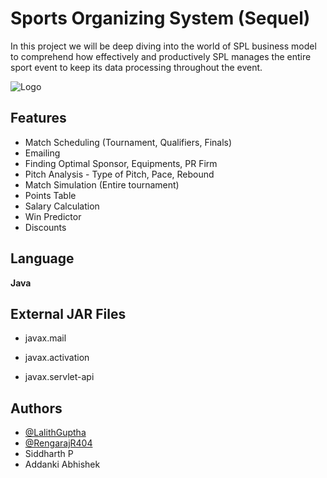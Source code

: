 
# Sports Organizing System (Sequel)

In this project we will be deep diving into the world of SPL business model to comprehend how effectively and productively SPL manages the entire sport event to keep its  data processing throughout the event.



![Logo](https://images-platform.99static.com/NBYo7iaRoZx2Usl7AZx_zNDQR3s=/0x0:2000x2000/500x500/top/smart/99designs-contests-attachments/107/107649/attachment_107649334)

## Features

- Match Scheduling (Tournament, Qualifiers, Finals)
- Emailing
- Finding Optimal Sponsor, Equipments, PR Firm
- Pitch Analysis - Type of Pitch, Pace, Rebound
- Match Simulation (Entire tournament)
- Points Table
- Salary Calculation
- Win Predictor
- Discounts


## Language

**Java** 


## External JAR Files

- javax.mail

- javax.activation

- javax.servlet-api


## Authors

- [@LalithGuptha](https://github.com/LalithGuptha)
- [@RengarajR404](https://github.com/RengarajR404)
- Siddharth P
- Addanki  Abhishek

